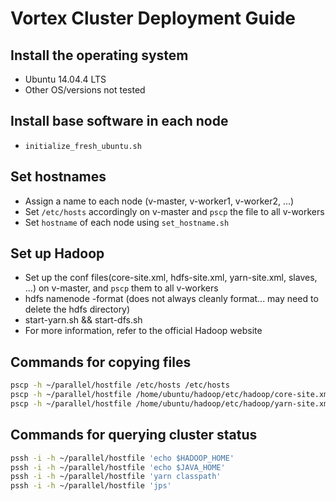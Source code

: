 # Vortex Cluster Deployment Guide

## Install the operating system
* Ubuntu 14.04.4 LTS
* Other OS/versions not tested

## Install base software in each node
* `initialize_fresh_ubuntu.sh`

## Set hostnames
* Assign a name to each node (v-master, v-worker1, v-worker2, ...)
* Set `/etc/hosts` accordingly on v-master and `pscp` the file to all v-workers 
* Set `hostname` of each node using `set_hostname.sh`

## Set up Hadoop
* Set up the conf files(core-site.xml, hdfs-site.xml, yarn-site.xml, slaves, ...) on v-master, and `pscp` them to all v-workers
* hdfs namenode -format (does not always cleanly format... may need to delete the hdfs directory)
* start-yarn.sh && start-dfs.sh 
* For more information, refer to the official Hadoop website

## Commands for copying files
```bash
pscp -h ~/parallel/hostfile /etc/hosts /etc/hosts 
pscp -h ~/parallel/hostfile /home/ubuntu/hadoop/etc/hadoop/core-site.xml /home/ubuntu/hadoop/etc/hadoop/core-site.xml
pscp -h ~/parallel/hostfile /home/ubuntu/hadoop/etc/hadoop/yarn-site.xml /home/ubuntu/hadoop/etc/hadoop/yarn-site.xml
```

## Commands for querying cluster status
```bash
pssh -i -h ~/parallel/hostfile 'echo $HADOOP_HOME'
pssh -i -h ~/parallel/hostfile 'echo $JAVA_HOME'
pssh -i -h ~/parallel/hostfile 'yarn classpath'
pssh -i -h ~/parallel/hostfile 'jps'
```

